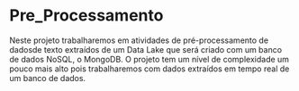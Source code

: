 # Pre_Processamento
Neste projeto trabalharemos em atividades de pré-processamento de dadosde texto extraídos de um Data Lake que será criado com um banco de dados NoSQL, o MongoDB.  O projeto tem um nível de complexidade um pouco mais alto pois trabalharemos com dados extraídos em tempo real de um banco de dados.
